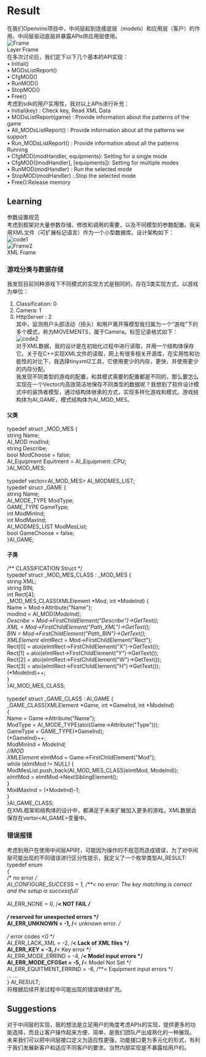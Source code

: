 # Result
在我们Openvino项目中，中间层起到连接底层（models）和应用层（客户）的作用，中间层驱动底层并暴露APIs供应用层使用。<br>
![Frame](https://github.com/sustcpengyubin/QtPrivate/blob/master/CSGO_Server/images/Frame.jpg)  
Layer Frame<br>
在多次讨论后，我们定下以下几个基本的API实现：<br>
•	Initial()<br>
•	MODsListReport()<br>
•	CfgMOD()<br>
•	RunMOD()<br>
•	StopMOD()<br>
•	Free()<br>
考虑到sdk的用户实用性，我对以上APIs进行补充：<br>
•	Initial(key) :   Check key, Read XML Data<br>
•	MODsListReport(game) : Provide information about the patterns of the game<br>
•	All_MODsListReport() : Provide information about all the patterns we support<br>
•	Run_MODsListReport() : Provide information about all the patterns Running<br>
•	CfgMOD(modHandler, equipments):  Setting for a single mode<br>
•	CfgMOD([modHandler], [equipments]):  Setting for multiple modes<br>
•	RunMOD(modHandler) : Run the selected mode<br>
•	StopMOD(modHandler) : Stop the selected mode<br>
•	Free():Release memory<br>


## Learning
参数设置规范<br>
考虑到框架对大量参数存储、修改和调用的需要，以及不同模型的参数配置。我采用XML文件（可扩展标记语言）作为一个小型数据库。设计架构如下：<br>
![code1](https://github.com/sustcpengyubin/QtPrivate/blob/master/CSGO_Server/images/code1.jpg)  
![Frame2](https://github.com/sustcpengyubin/QtPrivate/blob/master/CSGO_Server/images/Frame2.jpg)  
XML Frame<br>
### 游戏分类与数据存储
我发现目前同种游戏下不同模式的实现方式是相同的，存在3类实现方式，以游戏为单位：<br>
1.	Classification: 0 <br>
2.	Camera: 1<br>
3.	HttpServer : 2<br>
其中，监测用户头部活动（扭头）和用户离开等模型我归属为一个“游戏”下的多个模式，称为MOVEMENTS，属于Camera。标签记录格式如下：<br>
![code2](https://github.com/sustcpengyubin/QtPrivate/blob/master/CSGO_Server/images/code2.jpg)  
对于XML数据，我的设计是在初始化过程中进行读取，并用一个结构体保存它。关于在C++实现XML文件的读取，网上有很多相关开源库，在实用性和功能性的对比下，我选择tinyxml2工具，它使用更少的内存，更快，并使用更少的内存分配。<br>
我发现不同类型的游戏的配置，和其模式需要的配置都是不同的，那么要怎么实现在一个Vector内高效简洁地保存不同类型的数据呢？我想到了软件设计模式中的装饰者模型，通过结构体继承的方式，实现多样化游戏和模式。游戏结构体为AI_GAME，模式结构体为AI_MOD_MES。<br>
#### 父类
typedef struct  _MOD_MES {<br>
	string Name;<br>
	AI_MOD modInd;<br>
	string Describe;<br>
	bool ModChoose = false;<br>
	AI_Equipment Equitment = AI_Equipment::CPU;<br>
}AI_MOD_MES;<br>
<br>
typedef vector<AI_MOD_MES> AI_MODMES_LIST;<br>
typedef struct  _GAME {<br>
	string Name;<br>
	AI_MODE_TYPE ModType;<br>
	GAME_TYPE GameType;<br>
	int ModMinInd;<br>
	int ModMaxInd;<br>
	AI_MODMES_LIST ModMesList;<br>
	bool GameChoose = false;<br>
}AI_GAME;<br>
#### 子类
/** CLASSIFICATION Struct */<br>
typedef struct  _MOD_MES_CLASS : _MOD_MES {<br>
	string XML;<br>
	string BIN;<br>
	int Rect[4];<br>
	_MOD_MES_CLASS(XMLElement *Mod, int *ModeInd) {<br>
		Name = Mod->Attribute("Name");<br>
		modInd = AI_MOD(*ModeInd);<br>
		Describe = Mod->FirstChildElement("Describe")->GetText();<br>
		XML = Mod->FirstChildElement("Path_XML")->GetText();<br>
		BIN = Mod->FirstChildElement("Path_BIN")->GetText();<br>
		XMLElement* elmtRect = Mod->FirstChildElement("Rect");<br>
		Rect[0] = atoi(elmtRect->FirstChildElement("X")->GetText());<br>
		Rect[1] = atoi(elmtRect->FirstChildElement("Y")->GetText());<br>
		Rect[2] = atoi(elmtRect->FirstChildElement("W")->GetText());<br>
		Rect[3] = atoi(elmtRect->FirstChildElement("H")->GetText());<br>
		(*ModeInd)++;<br>
	}<br>
}AI_MOD_MES_CLASS;<br>
<br>
typedef struct  _GAME_CLASS : AI_GAME {<br>
	_GAME_CLASS(XMLElement *Game, int *GameInd, int *ModeInd)<br>
	{<br>
		Name = Game->Attribute("Name");<br>
		ModType  = AI_MODE_TYPE(atoi(Game->Attribute("Type")));<br>
		GameType = GAME_TYPE(*GameInd);<br>
		(*GameInd)++;<br>
		ModMinInd = *ModeInd;<br>
		//MOD<br>
		XMLElement* elmtMod = Game->FirstChildElement("Mod");<br>
		while (elmtMod != NULL) {<br>
			ModMesList.push_back(AI_MOD_MES_CLASS(elmtMod, ModeInd));<br>
			elmtMod = elmtMod->NextSiblingElement();<br>
		}<br>
		ModMaxInd = (*ModeInd)-1;<br>
	}<br>
}AI_GAME_CLASS;<br>
在XML框架和结构体的设计中，都满足于未来扩展加入更多的游戏。XML数据会保存在vertor<AI_GAME>变量中。<br>

### 错误报错
考虑到用户在使用中间层API时，可能因为操作的不规范而造成错误，为了对中间层可能出现的不同错误进行区分性提示，我定义了一个枚举类型AI_RESULT:<br>
typedef enum<br>
{<br>
	/* no error */<br>
	AI_CONFIGURE_SUCCESS = 1,    /**< no error: The key matching is correct and the setup is successful*/<br>
<br>
	AI_ERR_NONE = 0,    /**< NOT FAIL */<br>
<br>
	/* reserved for unexpected errors */<br>
	AI_ERR_UNKNOWN = -1,   /**< unknown error. */<br>
<br>
	/* error codes <0 */<br>
	AI_ERR_LACK_XML = -2,   /**< Lack of XML files */<br>
	AI_ERR_KEY = -3,   /**< Key error */<br>
	AI_ERR_MODE_ERRIND = -4,   /**< Model input errors */<br>
	AI_ERR_MODE_CFGSet = -5,   /**< Model Not Set */<br>
	AI_ERR_EQUITMENT_ERRIND = -6,   /**< Equipment input errors */<br>
	… … <br>
} AI_RESULT;<br>
将根据后续开发过程中可能出现的错误继续扩充。<br>
## Suggestions 
对于中间层的实现，我的想法是立足用户的角度考虑APIs的实现，提供更多的功能选择，而且让客户操作起来方便、简单，是我们团队产出成熟化的一种展现。
未来我们可以把中间层接口定义为适应性更强，功能接口更为多元化的形式，有利于我们发展新客户和适应不同客户的要求。当然内部实现是不暴露给用户的。<br>

